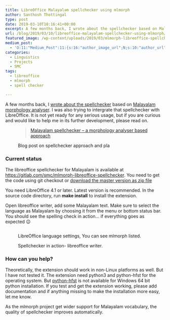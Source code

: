 ```yaml
---
title: LibreOffice Malayalam spellchecker using mlmorph
author: Santhosh Thottingal
type: post
date: 2019-03-10T10:16:41+00:00
excerpt: A few months back, I wrote about the spellchecker based on Malayalam morphology analyser. I was also trying to intergrate that spellchecker with LibreOffice. It is not yet ready for any serious usage, but if you are curious and would like to help me in its further development, please read on.
url: /blog/2019/03/10/libreoffice-malayalam-spellchecker-using-mlmorph/
featured_image: /wp-content/uploads/2019/03/mlmorph-libreoffice-spellcheck.png
medium_post:
  - 'O:11:"Medium_Post":11:{s:16:"author_image_url";N;s:10:"author_url";N;s:11:"byline_name";N;s:12:"byline_email";N;s:10:"cross_link";s:2:"no";s:2:"id";N;s:21:"follower_notification";s:3:"yes";s:7:"license";s:11:"cc-40-by-sa";s:14:"publication_id";s:2:"-1";s:6:"status";s:6:"public";s:3:"url";N;}'
categories:
  - Linguistics
  - Projects
  - SMC
tags:
  - libreoffice
  - mlmorph
  - spell checker

---
```

A few months back, I [wrote about the spellchecker][1] based on [Malayalam morphology analyser][2]. I was also trying to intergrate that spellchecker with LibreOffice. It is not yet ready for any serious usage, but if you are curious and would like to help me in its further development, please read on.<figure class="wp-block-embed is-type-rich is-provider-thoughtingal">

<div class="wp-block-embed__wrapper">
  <blockquote class="wp-embedded-content" data-secret="YWUhF1M8XF">
    <a href="https://thottingal.in/blog/2018/09/08/malayalam-spellchecker-a-morphology-analyser-based-approach/">Malayalam spellchecker &#8211; a morphology analyser based approach</a>
  </blockquote>

  <iframe title="&#8220;Malayalam spellchecker &#8211; a morphology analyser based approach&#8221; &#8212; Thoughtingal" class="wp-embedded-content" sandbox="allow-scripts" security="restricted" style="position: absolute; clip: rect(1px, 1px, 1px, 1px);" src="https://thottingal.in/blog/2018/09/08/malayalam-spellchecker-a-morphology-analyser-based-approach/embed/#?secret=YWUhF1M8XF" data-secret="YWUhF1M8XF" width="600" height="338" frameborder="0" marginwidth="0" marginheight="0" scrolling="no"></iframe>
</div><figcaption>Blog post on spellchecker approach and pla</figcaption></figure>

### Current status

The libreoffice spellchecker for Malayalam is available at <https://gitlab.com/smc/mlmorph-libreoffice-spellchecker>. You need to get the code using git checkout or [download the master version as zip file][3]

You need LibreOffice 4.1 or later. Latest version is recommended. In the source code directory, run **make install** to install the extension.

Open libreoffice writer, add some Malayalam text. Make sure to select the language as Malayalam by choosing it from the menu or bottom status bar. You should see the spelling check in action&#8230; if everything goes as expected 😉<figure class="wp-block-image">

<img src="/wp-content/uploads/2019/03/mlmorph-libreoffice-options.jpg" alt="" class="wp-image-1621" srcset="/wp-content/uploads/2019/03/mlmorph-libreoffice-options.jpg 869w, /wp-content/uploads/2019/03/mlmorph-libreoffice-options-300x219.jpg 300w, /wp-content/uploads/2019/03/mlmorph-libreoffice-options-768x559.jpg 768w" sizes="(max-width: 869px) 100vw, 869px" /><figcaption>LibreOffice language settings, You can see mlmorph listed.</figcaption></figure> <figure class="wp-block-image"><img src="/wp-content/uploads/2019/03/mlmorph-libreoffice-spellcheck.png" alt="" class="wp-image-1622" srcset="/wp-content/uploads/2019/03/mlmorph-libreoffice-spellcheck.png 869w, /wp-content/uploads/2019/03/mlmorph-libreoffice-spellcheck-300x219.png 300w, /wp-content/uploads/2019/03/mlmorph-libreoffice-spellcheck-768x559.png 768w" sizes="(max-width: 869px) 100vw, 869px" /><figcaption>Spellchecker in action- libreoffice writer.</figcaption></figure>

### How can you help?

Theoretically, the extension should work in non-Linux platforms as well. But I have not tested it. The extension need python3 and python-hfst for the operating system. But [python-hfst][4] is not available for Windows 64 bit python installation. If you test and get the extension working, please add documentation and if anything missing to make the installation more easy, let me know.

As the mlmorph project get wider support for Malayalam vocabulary, the quality of spellchecker improves automatically.

 [1]: https://thottingal.in/blog/2018/09/08/malayalam-spellchecker-a-morphology-analyser-based-approach/
 [2]: https://morph.smc.org.in
 [3]: https://gitlab.com/smc/mlmorph-libreoffice-spellchecker/-/archive/master/mlmorph-libreoffice-spellchecker-master.zip
 [4]: https://pypi.org/project/hfst/